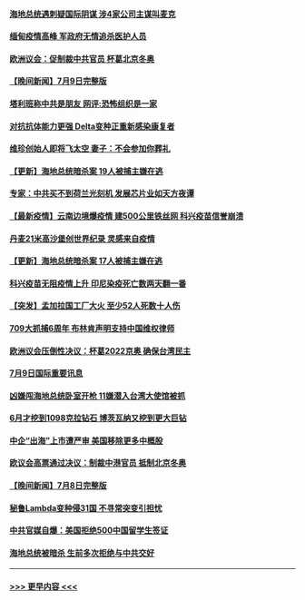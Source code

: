 #### [海地总统遇刺疑国际阴谋 涉4家公司主谋叫麦克](../pages/prog202/a103162350.md?t=07101201) 
#### [缅甸疫情高峰 军政府无情追杀医护人员](../pages/prog202/a103161904.md?t=07101201) 
#### [欧洲议会：促制裁中共官员 杯葛北京冬奥](../pages/prog202/a103162249.md?t=07101201) 
#### [【晚间新闻】7月9日完整版](../pages/prog202/a103162297.md?t=07101201) 
#### [塔利班称中共是朋友 网评:恐怖组织是一家](../pages/prog202/a103162030.md?t=07101201) 
#### [对抗抗体能力更强 Delta变种正重新感染康复者](../pages/prog202/a103161795.md?t=07101201) 
#### [维珍创始人即将飞太空 妻子：不会参加你葬礼](../pages/prog202/a103162110.md?t=07101201) 
#### [【更新】海地总统暗杀案 19人被捕主嫌在逃](../pages/prog202/a103162072.md?t=07101201) 
#### [专家：中共买不到荷兰光刻机 发展芯片业如天方夜谭](../pages/prog202/a103161940.md?t=07101201) 
#### [【最新疫情】云南边境爆疫情 建500公里铁丝网 科兴疫苗信誉崩溃](../pages/prog202/a103161932.md?t=07101201) 
#### [丹麦21米高沙堡创世界纪录 灵感来自疫情](../pages/prog202/a103161745.md?t=07101201) 
#### [【更新】海地总统暗杀案 17人被捕主嫌在逃](../pages/prog202/a103161911.md?t=07101201) 
#### [科兴疫苗无阻疫情上升 印尼染疫死亡数两天翻一番](../pages/prog202/a103161805.md?t=07101201) 
#### [【突发】孟加拉国工厂大火 至少52人死数十人伤](../pages/prog202/a103161859.md?t=07101201) 
#### [709大抓捕6周年 布林肯声明支持中国维权律师](../pages/prog202/a103161828.md?t=07101201) 
#### [欧洲议会压倒性决议：杯葛2022京奥 确保台湾民主](../pages/prog202/a103161830.md?t=07101201) 
#### [7月9日国际重要讯息](../pages/prog202/a103161659.md?t=07101201) 
#### [凶嫌闯海地总统卧室开枪 11嫌潜入台湾大使馆被抓](../pages/prog202/a103161600.md?t=07101201) 
#### [6月才挖到1098克拉钻石 博茨瓦纳又挖到更大巨钻](../pages/prog202/a103161586.md?t=07101201) 
#### [中企“出海”上市遭严审 美国移除更多中概股](../pages/prog202/a103161533.md?t=07101201) 
#### [欧议会高票通过决议：制裁中港官员 抵制北京冬奥](../pages/prog202/a103161437.md?t=07101201) 
#### [【晚间新闻】7月8日完整版](../pages/prog202/a103161455.md?t=07101201) 
#### [秘鲁Lambda变种侵31国 不寻常突变引担忧](../pages/prog202/a103160406.md?t=07101201) 
#### [中共官媒自爆：美国拒绝500中国留学生签证](../pages/prog202/a103159516.md?t=07101201) 
#### [海地总统被暗杀 生前多次拒绝与中共交好](../pages/prog202/a103160955.md?t=07101201) 

----
#### [ >>> 更早内容 <<< ](../indexes/prog202-earlier.md)

